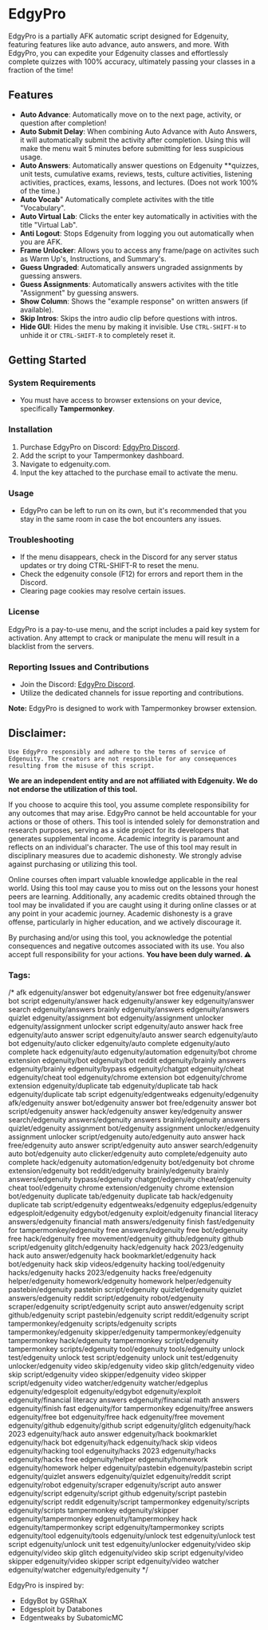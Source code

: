 # EdgyPro

EdgyPro is a partially AFK automatic script designed for Edgenuity, featuring features like auto advance, auto answers, and more. With EdgyPro, you can expedite your Edgenuity classes and effortlessly complete quizzes with 100% accuracy, ultimately passing your classes in a fraction of the time!

## Features

- **Auto Advance**: Automatically move on to the next page, activity, or question after completion!
- **Auto Submit Delay**: When combining Auto Advance with Auto Answers, it will automatically submit the activity after completion. Using this will make the menu wait 5 minutes before submitting for less suspicious usage.
- **Auto Answers**: Automatically answer questions on Edgenuity **quizzes, unit tests, cumulative exams, reviews, tests, culture activities, listening activities, practices, exams, lessons, and lectures. (Does not work 100% of the time.)
- **Auto Vocab**" Automatically complete activites with the title "Vocabulary".
- **Auto Virtual Lab**: Clicks the enter key automatically in activities with the title "Virtual Lab".
- **Anti Logout**: Stops Edgenuity from logging you out automatically when you are AFK.
- **Frame Unlocker**: Allows you to access any frame/page on activites such as Warm Up's, Instructions, and Summary's.
- **Guess Ungraded**: Automatically answers ungraded assignments by guessing answers.
- **Guess Assignments**: Automatically answers activites with the title "Assignment" by guessing answers.
- **Show Column**: Shows the "example response" on written answers (if available).
- **Skip Intros**: Skips the intro audio clip before questions with intros.
- **Hide GUI**: Hides the menu by making it invisible. Use `CTRL-SHIFT-H` to unhide it or `CTRL-SHIFT-R` to completely reset it.

## Getting Started

### System Requirements

- You must have access to browser extensions on your device, specifically **Tampermonkey**.

### Installation

1. Purchase EdgyPro on Discord: [EdgyPro Discord](https://discord.gg/AdQFxcH6vN).
2. Add the script to your Tampermonkey dashboard.
3. Navigate to edgenuity.com.
4. Input the key attached to the purchase email to activate the menu.

### Usage

- EdgyPro can be left to run on its own, but it's recommended that you stay in the same room in case the bot encounters any issues.

### Troubleshooting

- If the menu disappears, check in the Discord for any server status updates or try doing CTRL-SHIFT-R to reset the menu.
- Check the edgenuity console (F12) for errors and report them in the Discord.
- Clearing page cookies may resolve certain issues.

### License

EdgyPro is a pay-to-use menu, and the script includes a paid key system for activation. Any attempt to crack or manipulate the menu will result in a blacklist from the servers.

### Reporting Issues and Contributions

- Join the Discord: [EdgyPro Discord](https://discord.gg/AdQFxcH6vN).
- Utilize the dedicated channels for issue reporting and contributions.

**Note:** EdgyPro is designed to work with Tampermonkey browser extension.

## Disclaimer:
`Use EdgyPro responsibly and adhere to the terms of service of Edgenuity. The creators are not responsible for any consequences resulting from the misuse of this script.`

**We are an independent entity and are not affiliated with Edgenuity. We do not endorse the utilization of this tool.**

If you choose to acquire this tool, you assume complete responsibility for any outcomes that may arise. EdgyPro cannot be held accountable for your actions or those of others. This tool is intended solely for demonstration and research purposes, serving as a side project for its developers that generates supplemental income. Academic integrity is paramount and reflects on an individual's character. The use of this tool may result in disciplinary measures due to academic dishonesty. We strongly advise against purchasing or utilizing this tool.

Online courses often impart valuable knowledge applicable in the real world. Using this tool may cause you to miss out on the lessons your honest peers are learning. Additionally, any academic credits obtained through the tool may be invalidated if you are caught using it during online classes or at any point in your academic journey. Academic dishonesty is a grave offense, particularly in higher education, and we actively discourage it.

By purchasing and/or using this tool, you acknowledge the potential consequences and negative outcomes associated with its use. You also accept full responsibility for your actions. __**You have been duly warned. ⚠**__

### Tags: 

/* afk edgenuity/answer bot edgenuity/answer bot free edgenuity/answer bot script edgenuity/answer hack edgenuity/answer key edgenuity/answer search edgenuity/answers brainly edgenuity/answers edgenuity/answers quizlet edgenuity/assignment bot edgenuity/assignment unlocker edgenuity/assignment unlocker script edgenuity/auto answer hack free edgenuity/auto answer script edgenuity/auto answer search edgenuity/auto bot edgenuity/auto clicker edgenuity/auto complete edgenuity/auto complete hack edgenuity/auto edgenuity/automation edgenuity/bot chrome extension edgenuity/bot edgenuity/bot reddit edgenuity/brainly answers edgenuity/brainly edgenuity/bypass edgenuity/chatgpt edgenuity/cheat edgenuity/cheat tool edgenuity/chrome extension bot edgenuity/chrome extension edgenuity/duplicate tab edgenuity/duplicate tab hack edgenuity/duplicate tab script edgenuity/edgentweaks edgenuity/edgenuity afk/edgenuity answer bot/edgenuity answer bot free/edgenuity answer bot script/edgenuity answer hack/edgenuity answer key/edgenuity answer search/edgenuity answers/edgenuity answers brainly/edgenuity answers quizlet/edgenuity assignment bot/edgenuity assignment unlocker/edgenuity assignment unlocker script/edgenuity auto/edgenuity auto answer hack free/edgenuity auto answer script/edgenuity auto answer search/edgenuity auto bot/edgenuity auto clicker/edgenuity auto complete/edgenuity auto complete hack/edgenuity automation/edgenuity bot/edgenuity bot chrome extension/edgenuity bot reddit/edgenuity brainly/edgenuity brainly answers/edgenuity bypass/edgenuity chatgpt/edgenuity cheat/edgenuity cheat tool/edgenuity chrome extension/edgenuity chrome extension bot/edgenuity duplicate tab/edgenuity duplicate tab hack/edgenuity duplicate tab script/edgenuity edgentweaks/edgenuity edgeplus/edgenuity edgesploit/edgenuity edgybot/edgenuity exploit/edgenuity financial literacy answers/edgenuity financial math answers/edgenuity finish fast/edgenuity for tampermonkey/edgenuity free answers/edgenuity free bot/edgenuity free hack/edgenuity free movement/edgenuity github/edgenuity github script/edgenuity glitch/edgenuity hack/edgenuity hack 2023/edgenuity hack auto answer/edgenuity hack bookmarklet/edgenuity hack bot/edgenuity hack skip videos/edgenuity hacking tool/edgenuity hacks/edgenuity hacks 2023/edgenuity hacks free/edgenuity helper/edgenuity homework/edgenuity homework helper/edgenuity pastebin/edgenuity pastebin script/edgenuity quizlet/edgenuity quizlet answers/edgenuity reddit script/edgenuity robot/edgenuity scraper/edgenuity script/edgenuity script auto answer/edgenuity script github/edgenuity script pastebin/edgenuity script reddit/edgenuity script tampermonkey/edgenuity scripts/edgenuity scripts tampermonkey/edgenuity skipper/edgenuity tampermonkey/edgenuity tampermonkey hack/edgenuity tampermonkey script/edgenuity tampermonkey scripts/edgenuity tool/edgenuity tools/edgenuity unlock test/edgenuity unlock test script/edgenuity unlock unit test/edgenuity unlocker/edgenuity video skip/edgenuity video skip glitch/edgenuity video skip script/edgenuity video skipper/edgenuity video skipper script/edgenuity video watcher/edgenuity watcher/edgeplus edgenuity/edgesploit edgenuity/edgybot edgenuity/exploit edgenuity/financial literacy answers edgenuity/financial math answers edgenuity/finish fast edgenuity/for tampermonkey edgenuity/free answers edgenuity/free bot edgenuity/free hack edgenuity/free movement edgenuity/github edgenuity/github script edgenuity/glitch edgenuity/hack 2023 edgenuity/hack auto answer edgenuity/hack bookmarklet edgenuity/hack bot edgenuity/hack edgenuity/hack skip videos edgenuity/hacking tool edgenuity/hacks 2023 edgenuity/hacks edgenuity/hacks free edgenuity/helper edgenuity/homework edgenuity/homework helper edgenuity/pastebin edgenuity/pastebin script edgenuity/quizlet answers edgenuity/quizlet edgenuity/reddit script edgenuity/robot edgenuity/scraper edgenuity/script auto answer edgenuity/script edgenuity/script github edgenuity/script pastebin edgenuity/script reddit edgenuity/script tampermonkey edgenuity/scripts edgenuity/scripts tampermonkey edgenuity/skipper edgenuity/tampermonkey edgenuity/tampermonkey hack edgenuity/tampermonkey script edgenuity/tampermonkey scripts edgenuity/tool edgenuity/tools edgenuity/unlock test edgenuity/unlock test script edgenuity/unlock unit test edgenuity/unlocker edgenuity/video skip edgenuity/video skip glitch edgenuity/video skip script edgenuity/video skipper edgenuity/video skipper script edgenuity/video watcher edgenuity/watcher edgenuity/edgenuity */

EdgyPro is inspired by:
- EdgyBot by GSRhaX
- Edgesploit by Databones
- Edgentweaks by SubatomicMC

